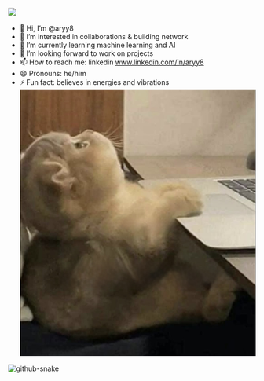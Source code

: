 ![](https://komarev.com/ghpvc/?username=aryy8)
- 👋 Hi, I’m @aryy8
- 👀 I’m interested in collaborations & building network
- 🌱 I’m currently learning machine learning and AI
- 💞️ I’m looking forward to work on projects 
- 📫 How to reach me: linkedin www.linkedin.com/in/aryy8
- 😄 Pronouns: he/him
- ⚡ Fun fact: believes in energies and vibrations
  ![cat](IMG_3161.jpg)


<!---
aryy8/aryy8 is a ✨ special ✨ repository because its `README.md` (this file) appears on your GitHub profile.
You can click the Preview link to take a look at your changes.
--->
<picture>
  <source media="(prefers-color-scheme: dark)" srcset="https://raw.githubusercontent.com/aryy8/aryy8/output/github-snake-dark.svg" />
  <source media="(prefers-color-scheme: light)" srcset="https://raw.githubusercontent.com/aryy8/aryy8/output/github-snake.svg" />
  <img alt="github-snake" src="https://raw.githubusercontent.com/tobiasmeyhoefer/tobiasmeyhoefer/output/github-snake.svg" />
</picture>

